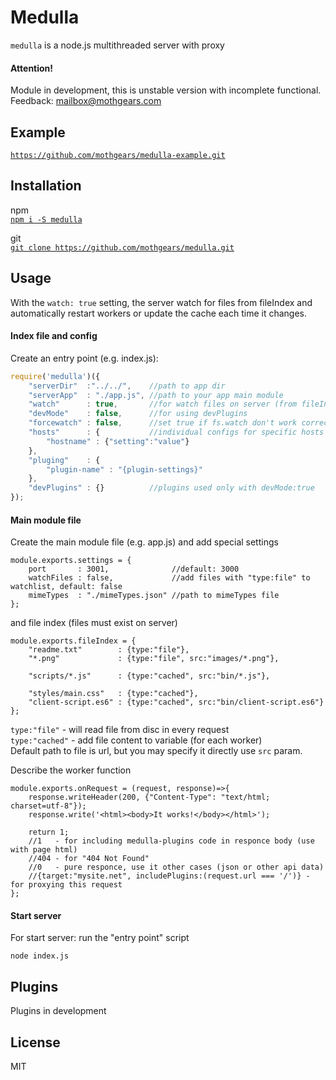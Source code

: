 # Medulla
`medulla` is a node.js multithreaded server with proxy

#### Attention!
Module in development, this is unstable version with incomplete functional.  
Feedback:
[mailbox@mothgears.com](mailto:mailbox@mothgears.com)

## Example
[`https://github.com/mothgears/medulla-example.git`](https://github.com/mothgears/medulla-example.git)

## Installation
npm  
[`npm i -S medulla`](https://www.npmjs.com/package/medulla)
 
git  
[`git clone https://github.com/mothgears/medulla.git`](https://github.com/mothgears/medulla.git)

## Usage
With the `watch: true` setting, the server watch for files from fileIndex and automatically restart workers or update the cache each time it changes.

#### Index file and config
Create an entry point (e.g. index.js):
```js
require('medulla')({
    "serverDir"  :"../../",    //path to app dir
    "serverApp"  : "./app.js", //path to your app main module
    "watch"      : true,       //for watch files on server (from fileIndex)
    "devMode"    : false,      //for using devPlugins
    "forcewatch" : false,      //set true if fs.watch don't work correctly
    "hosts"      : {           //individual configs for specific hosts
    	"hostname" : {"setting":"value"} 
    },
    "pluging"    : {
    	"plugin-name" : "{plugin-settings}"
    }, 
    "devPlugins" : {}          //plugins used only with devMode:true
});
```

#### Main module file
Create the main module file (e.g. app.js) and add special settings
```es6
module.exports.settings = {
	port       : 3001,              //default: 3000
	watchFiles : false,             //add files with "type:file" to watchlist, default: false
	mimeTypes  : "./mimeTypes.json" //path to mimeTypes file
};
```

and file index (files must exist on server)
```es6
module.exports.fileIndex = {
	"readme.txt"        : {type:"file"},
	"*.png"             : {type:"file", src:"images/*.png"},

	"scripts/*.js"      : {type:"cached", src:"bin/*.js"},

	"styles/main.css"   : {type:"cached"},
	"client-script.es6" : {type:"cached", src:"bin/client-script.es6"}
};
```
`type:"file"`   - will read file from disc in every request  
`type:"cached"` - add file content to variable (for each worker)  
Default path to file is url, but you may specify it directly use `src` param.

Describe the worker function
```es6
module.exports.onRequest = (request, response)=>{
    response.writeHeader(200, {"Content-Type": "text/html; charset=utf-8"});
    response.write('<html><body>It works!</body></html>');
    
    return 1; 
    //1   - for including medulla-plugins code in responce body (use with page html)
    //404 - for "404 Not Found"
    //0   - pure responce, use it other cases (json or other api data)
    //{target:"mysite.net", includePlugins:(request.url === '/')} - for proxying this request
};
```
#### Start server
For start server: run the "entry point" script
```
node index.js
```

## Plugins
Plugins in development

## License
MIT
